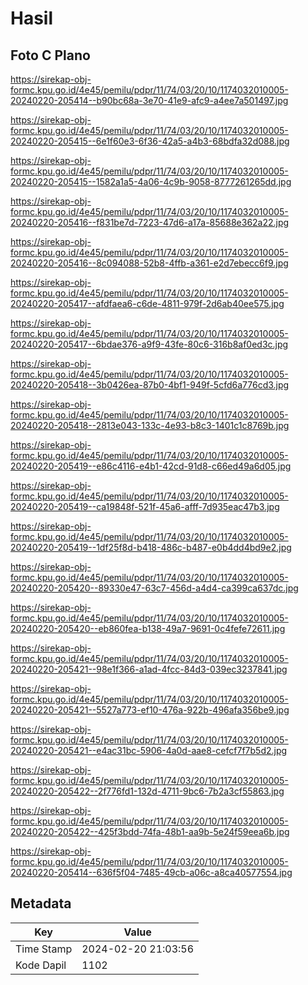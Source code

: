 # Hasil

## Foto C Plano

https://sirekap-obj-formc.kpu.go.id/4e45/pemilu/pdpr/11/74/03/20/10/1174032010005-20240220-205414--b90bc68a-3e70-41e9-afc9-a4ee7a501497.jpg

https://sirekap-obj-formc.kpu.go.id/4e45/pemilu/pdpr/11/74/03/20/10/1174032010005-20240220-205415--6e1f60e3-6f36-42a5-a4b3-68bdfa32d088.jpg

https://sirekap-obj-formc.kpu.go.id/4e45/pemilu/pdpr/11/74/03/20/10/1174032010005-20240220-205415--1582a1a5-4a06-4c9b-9058-8777261265dd.jpg

https://sirekap-obj-formc.kpu.go.id/4e45/pemilu/pdpr/11/74/03/20/10/1174032010005-20240220-205416--f831be7d-7223-47d6-a17a-85688e362a22.jpg

https://sirekap-obj-formc.kpu.go.id/4e45/pemilu/pdpr/11/74/03/20/10/1174032010005-20240220-205416--8c094088-52b8-4ffb-a361-e2d7ebecc6f9.jpg

https://sirekap-obj-formc.kpu.go.id/4e45/pemilu/pdpr/11/74/03/20/10/1174032010005-20240220-205417--afdfaea6-c6de-4811-979f-2d6ab40ee575.jpg

https://sirekap-obj-formc.kpu.go.id/4e45/pemilu/pdpr/11/74/03/20/10/1174032010005-20240220-205417--6bdae376-a9f9-43fe-80c6-316b8af0ed3c.jpg

https://sirekap-obj-formc.kpu.go.id/4e45/pemilu/pdpr/11/74/03/20/10/1174032010005-20240220-205418--3b0426ea-87b0-4bf1-949f-5cfd6a776cd3.jpg

https://sirekap-obj-formc.kpu.go.id/4e45/pemilu/pdpr/11/74/03/20/10/1174032010005-20240220-205418--2813e043-133c-4e93-b8c3-1401c1c8769b.jpg

https://sirekap-obj-formc.kpu.go.id/4e45/pemilu/pdpr/11/74/03/20/10/1174032010005-20240220-205419--e86c4116-e4b1-42cd-91d8-c66ed49a6d05.jpg

https://sirekap-obj-formc.kpu.go.id/4e45/pemilu/pdpr/11/74/03/20/10/1174032010005-20240220-205419--ca19848f-521f-45a6-afff-7d935eac47b3.jpg

https://sirekap-obj-formc.kpu.go.id/4e45/pemilu/pdpr/11/74/03/20/10/1174032010005-20240220-205419--1df25f8d-b418-486c-b487-e0b4dd4bd9e2.jpg

https://sirekap-obj-formc.kpu.go.id/4e45/pemilu/pdpr/11/74/03/20/10/1174032010005-20240220-205420--89330e47-63c7-456d-a4d4-ca399ca637dc.jpg

https://sirekap-obj-formc.kpu.go.id/4e45/pemilu/pdpr/11/74/03/20/10/1174032010005-20240220-205420--eb860fea-b138-49a7-9691-0c4fefe72611.jpg

https://sirekap-obj-formc.kpu.go.id/4e45/pemilu/pdpr/11/74/03/20/10/1174032010005-20240220-205421--98e1f366-a1ad-4fcc-84d3-039ec3237841.jpg

https://sirekap-obj-formc.kpu.go.id/4e45/pemilu/pdpr/11/74/03/20/10/1174032010005-20240220-205421--5527a773-ef10-476a-922b-496afa356be9.jpg

https://sirekap-obj-formc.kpu.go.id/4e45/pemilu/pdpr/11/74/03/20/10/1174032010005-20240220-205421--e4ac31bc-5906-4a0d-aae8-cefcf7f7b5d2.jpg

https://sirekap-obj-formc.kpu.go.id/4e45/pemilu/pdpr/11/74/03/20/10/1174032010005-20240220-205422--2f776fd1-132d-4711-9bc6-7b2a3cf55863.jpg

https://sirekap-obj-formc.kpu.go.id/4e45/pemilu/pdpr/11/74/03/20/10/1174032010005-20240220-205422--425f3bdd-74fa-48b1-aa9b-5e24f59eea6b.jpg

https://sirekap-obj-formc.kpu.go.id/4e45/pemilu/pdpr/11/74/03/20/10/1174032010005-20240220-205414--636f5f04-7485-49cb-a06c-a8ca40577554.jpg


## Metadata

| Key        | Value               |
| ---------- | ------------------- |
| Time Stamp | 2024-02-20 21:03:56 |
| Kode Dapil | 1102                |



